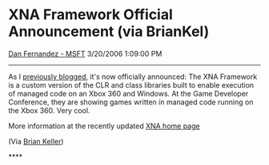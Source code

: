 <div id="page">

# XNA Framework Official Announcement (via BrianKel)

[Dan Fernandez -
MSFT](https://social.msdn.microsoft.com/profile/Dan%20Fernandez%20-%20MSFT)
3/20/2006 1:09:00 PM

-----

<div id="content">

As I [previously blogged](/danielfe/archive/2006/03/15/552513.aspx),
it's now officially announced: The XNA Framework is a custom version of
the CLR and class libraries built to enable execution of managed code on
an Xbox 360 and Windows. At the Game Developer Conference, they are
showing games written in managed code running on the Xbox 360. Very
cool.

More information at the recently updated [XNA home
page](http://www.microsoft.com/xna/)

(Via [Brian Keller](/briankel/archive/2006/03/20/555488.aspx))

**** 

</div>

</div>

